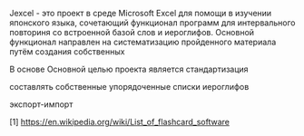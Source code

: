 Jexcel - это проект в среде Microsoft Excel для помощи в изучении японского языка, сочетающий функционал программ для интервального повториня со встроенной базой слов и иероглифов.
Основной функционал направлен на систематизацию пройденного материала путём создания собственных


В основе 
Основной целью проекта является стандартизация 

составлять собственные упорядоченные списки иероглифов

экспорт-импорт







[1] https://en.wikipedia.org/wiki/List_of_flashcard_software

